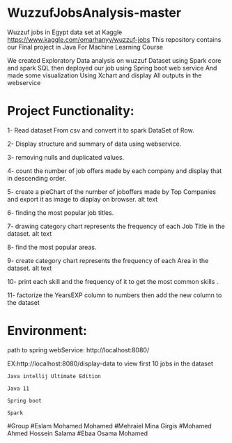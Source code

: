 # WuzzufJobsAnalysis-master
Wuzzuf jobs in Egypt data set at Kaggle https://www.kaggle.com/omarhanyy/wuzzuf-jobs
This repository contains our Final project in Java For Machine Learning Course

We created Exploratory Data analysis on wuzzuf Dataset using Spark core and spark SQL then deployed our job using Spring boot web service And made some visualization Using Xchart and display All outputs in the webservice

#  Project Functionality:

1- Read dataset From csv and convert it to spark DataSet of Row.

2- Display structure and summary of data using webservice.

3- removing nulls and duplicated values.

4- count the number of job offers made by each company and display that in descending order.

5- create a pieChart of the number of joboffers made by Top Companies and export it as image to diaplay on browser. alt text

6- finding the most popular job titles.

7- drawing category chart represents the frequency of each Job Title in the dataset. alt text

8- find the most popular areas.

9- create category chart represents the frequency of each Area in the dataset. alt text

10- print each skill and the frequency of it to get the most common skills .

11- factorize the YearsEXP column to numbers then add the new column to the dataset

#  Environment:


path to spring webService: http://localhost:8080/

EX:http://localhost:8080/display-data   to view first 10 jobs in the dataset

    Java intellij Ultimate Edition

    Java 11

    Spring boot

    Spark

#Group  #Eslam Mohamed Mohamed #Mehraiel Mina Girgis #Mohamed Ahmed Hossein Salama #Ebaa Osama Mohamed
